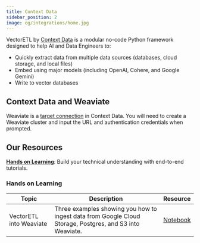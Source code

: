 ```yaml
---
title: Context Data
sidebar_position: 2
image: og/integrations/home.jpg
---
```


VectorETL by [Context Data](https://contextdata.ai/) is a modular no-code Python framework designed to help AI and Data Engineers to:

* Quickly extract data from multiple data sources (databases, cloud storage, and local files)
* Embed using major models (including OpenAI, Cohere, and Google Gemini)
* Write to vector databases 

## Context Data and Weaviate
Weaviate is a [target connection](https://context-data.gitbook.io/context-data-1/adding-target-connections#add-a-weaviate-target-connection) in Context Data. You will need to create a Weaviate cluster and input the URL and authentication credentials when prompted. 


## Our Resources 
[**Hands on Learning**](#hands-on-learning): Build your technical understanding with end-to-end tutorials.

### Hands on Learning

| Topic | Description | Resource | 
| --- | --- | --- |
| VectorETL into Weaviate | Three examples showing you how to ingest data from Google Cloud Storage, Postgres, and S3 into Weaviate. | [Notebook](https://github.com/weaviate/recipes/tree/main/integrations/data-platforms/context-data) |